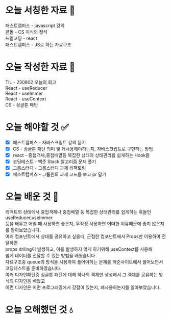 # 오늘 서칭한 자료 📖
패스트캠퍼스 - javascript 강의  
큰돌 - CS 지식의 정석  
드림코딩 - react  
패스트캠퍼스 - JS로 하는 자료구조  
# 오늘 작성한 자료 📃
TIL - 230802 오늘의 회고  
React - useReducer  
React - useImmer  
React - useContext  
CS - 싱글톤 패턴  
# 오늘 해야할 것 ✅
- [x] 패스트캠퍼스 - 자바스크립트 강의 듣기  
- [x] CS - 싱글톤 패턴 의미 및 왜사용해야하는지, 자바스크립트로 구현하는 방법  
- [x] react - 중첩객체,중첩배열등 복잡한 상태의 상태관리를 쉽게하는 Hook들  
- [x] 코딩테스트 - 백준 Stack 알고리즘 문제 풀기  
- [x] 그룹스터디 - 그룹스터디 과제 리팩토링  
- [x] 패스트캠퍼스 - 그룹원의 과제 코드를 보고 pr 달기  

# 오늘 배운 것 🌈
리액트의 상태에서 중첩객체나 중첩배열 등 복잡한 상태관리를 쉽게하는 훅들인 useReducer,useImmer  
등을 배우고 어떨 때 사용하면 좋은지, 무작정 사용하면 어떠한 이유때문에 좋지 않은지를 알아보았습니다.  
여러 컴포넌트에서 상태를 공유하고 싶을때, 근접한 컴포넌트에서 Props만 이용하여 전달하면  
props driling이 발생하고, 이를 발생하지 않게 하기위해 useContext를 사용해  
쉽게 데이터를 전달할 수 있는 방법을 배웠습니다  
자료구조중 queue의 방식을 사용하여 풀어야하는 문제를 백준사이트에서 풀어보면서    
코딩테스트를 준비하였습니다.    
여러 디자인패턴중 싱글톤 패턴에 대해 하나의 객체만 생성해서 그 객체를 공유하는 방식의 디자인을 배웠고  
이런 디자인은 어떤 프로그래밍에서 강점이 있는지, 왜사용하는지를 알아보았습니다.  




# 오늘 오해했던 것 💧


